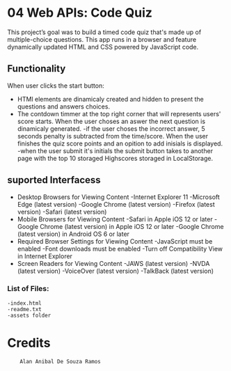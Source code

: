 # 04 Web APIs: Code Quiz

This project’s goal was to build a timed code quiz that's made up of multiple-choice questions. This app runs in a browser and feature dynamically updated HTML and CSS powered by JavaScript code. 

## Functionality

When user clicks the start button:
- HTMl elements are dinamicaly created and hidden to present the questions and answers choices.
- The contdown timmer at the top right corner that will represents users' score starts.
When the user choses an aswer the next question is dinamicaly generated.
-if the user choses the incorrect answer, 5 seconds penalty is subtracted from the time/score.
When the user finishes the quiz score points and an opition to add inisials is displayed.
-when the user submit it's initials the submit button takes to another page with the top 10 storaged Highscores storaged in LocalStorage.

## suported Interfacess

* Desktop Browsers for Viewing Content
    -Internet Explorer 11
    -Microsoft Edge (latest version)
    -Google Chrome (latest version)
    -Firefox (latest version)
    -Safari (latest version)
* Mobile Browsers for Viewing Content
    -Safari in Apple iOS 12 or later
    -Google Chrome (latest version) in Apple iOS 12 or later
    -Google Chrome (latest version) in Android OS 6 or later
* Required Browser Settings for Viewing Content
    -JavaScript must be enabled
    -Font downloads must be enabled
    -Turn off Compatibility View in Internet Explorer
* Screen Readers for Viewing Content
    -JAWS (latest version)
    -NVDA (latest version)
    -VoiceOver (latest version)
    -TalkBack (latest version)

### List of Files:
    -index.html
    -readme.txt
    -assets folder

# Credits
	    Alan Anibal De Souza Ramos
